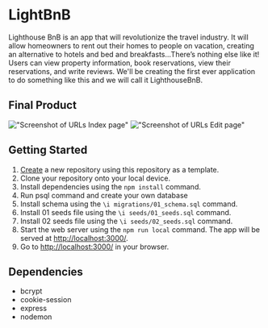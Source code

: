 # LightBnB
Lighthouse BnB is an app that will revolutionize the travel industry. It will allow homeowners to rent out their homes to people on vacation, creating an alternative to hotels and bed and breakfasts...There’s nothing else like it! Users can view property information, book reservations, view their reservations, and write reviews. We'll be creating the first ever application to do something like this and we will call it LighthouseBnB.

## Final Product

!["Screenshot of URLs Index page"]()
!["Screenshot of URLs Edit page"]()

## Getting Started

1. [Create](https://github.com/ealhl/LightBnB.git) a new repository using this repository as a template.
2. Clone your repository onto your local device.
3. Install dependencies using the `npm install` command.
4. Run psql command and create your own database
5. Install schema using the `\i migrations/01_schema.sql` command.
6. Install 01 seeds file using the `\i seeds/01_seeds.sql` command.
7. Install 02 seeds file using the `\i seeds/02_seeds.sql` command.
3. Start the web server using the `npm run local` command. The app will be served at <http://localhost:3000/>.
4. Go to <http://localhost:3000/> in your browser.

## Dependencies
- bcrypt
- cookie-session
- express
- nodemon

